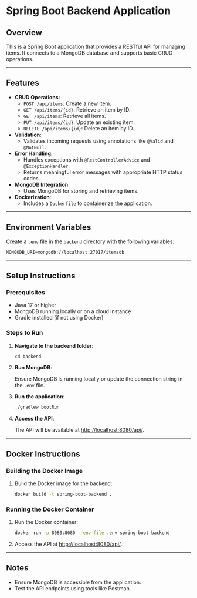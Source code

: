 # Spring Boot Backend Application

## Overview

This is a Spring Boot application that provides a RESTful API for managing items. It connects to a MongoDB database and supports basic CRUD operations.

---

## Features

- **CRUD Operations**:
  - `POST /api/items`: Create a new item.
  - `GET /api/items/{id}`: Retrieve an item by ID.
  - `GET /api/items`: Retrieve all items.
  - `PUT /api/items/{id}`: Update an existing item.
  - `DELETE /api/items/{id}`: Delete an item by ID.
- **Validation**:
  - Validates incoming requests using annotations like `@Valid` and `@NotNull`.
- **Error Handling**:
  - Handles exceptions with `@RestControllerAdvice` and `@ExceptionHandler`.
  - Returns meaningful error messages with appropriate HTTP status codes.
- **MongoDB Integration**:
  - Uses MongoDB for storing and retrieving items.
- **Dockerization**:
  - Includes a `Dockerfile` to containerize the application.

---

## Environment Variables

Create a `.env` file in the `backend` directory with the following variables:

```env
MONGODB_URI=mongodb://localhost:27017/itemsdb
```

---

## Setup Instructions

### Prerequisites

- Java 17 or higher
- MongoDB running locally or on a cloud instance
- Gradle installed (if not using Docker)

### Steps to Run

1. **Navigate to the backend folder**:

   ```bash
   cd backend
   ```

2. **Run MongoDB**:

   Ensure MongoDB is running locally or update the connection string in the `.env` file.

3. **Run the application**:

   ```bash
   ./gradlew bootRun
   ```

4. **Access the API**:

   The API will be available at [http://localhost:8080/api/](http://localhost:8080/api/).

---

## Docker Instructions

### Building the Docker Image

1. Build the Docker image for the backend:

   ```bash
   docker build -t spring-boot-backend .
   ```

### Running the Docker Container

1. Run the Docker container:

   ```bash
   docker run -p 8080:8080 --env-file .env spring-boot-backend
   ```

2. Access the API at [http://localhost:8080/api/](http://localhost:8080/api/).

---

## Notes

- Ensure MongoDB is accessible from the application.
- Test the API endpoints using tools like Postman.
